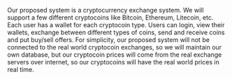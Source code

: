 Our proposed system is a cryptocurrency exchange system. We will support a few different cryptocoins like Bitcoin, Ethereum, Litecoin, etc. Each user has a wallet for each cryptocoin type. Users can login, view their wallets, exchange between different types of coins, send and receive coins and put buy/sell offers. For simplicity, our proposed system will not be connected to the real world cryptocoin exchanges, so we will maintain our own database, but our cryptocoin prices will come from the real exchange servers over internet, so our cryptocoins will have the real world prices in real time.